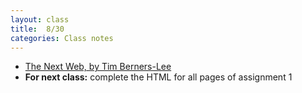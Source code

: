 ```yaml
---
layout: class
title:  8/30
categories: Class notes
---
```


- [The Next Web, by Tim Berners-Lee](https://www.ted.com/talks/tim_berners_lee_on_the_next_web)
- **For next class:** complete the HTML for all pages of assignment 1
